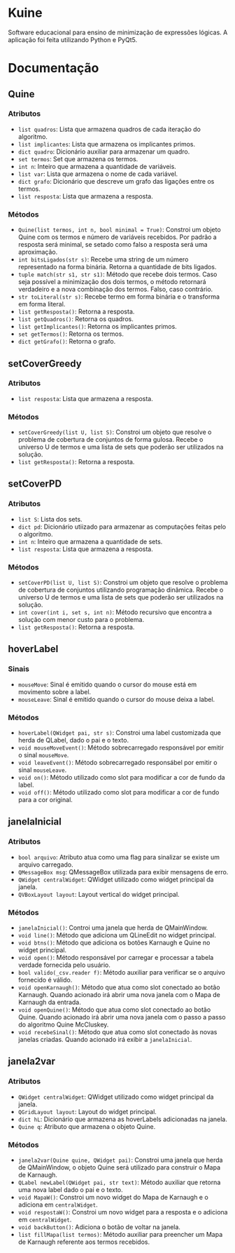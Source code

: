# Kuine
Software educacional para ensino de minimização de expressões lógicas. A aplicação foi feita utilizando Python e PyQt5.

# Documentação

## Quine

### Atributos

- `list quadros`: Lista que armazena quadros de cada iteração do algoritmo.
- `list implicantes`: Lista que armazena os implicantes primos.
- `dict quadro`: Dicionário auxiliar para armazenar um quadro.
- `set termos`: Set que armazena os termos.
- `int n`: Inteiro que armazena a quantidade de variáveis.
- `list var`: Lista que armazena o nome de cada variável.
- `dict grafo`: Dicionário que descreve um grafo das ligações entre os termos.
- `list resposta`: Lista que armazena a resposta.

### Métodos

- `Quine(list termos, int n, bool minimal = True)`: Constroi um objeto Quine com os termos e número de variáveis recebidos. Por padrão a resposta será minimal, se setado como falso a resposta será uma aproximação.
- `int bitsLigados(str s)`: Recebe uma string de um número representado na forma binária. Retorna a quantidade de bits ligados.
- `tuple match(str s1, str s1)`: Método que recebe dois termos. Caso seja possível a minimização dos dois termos, o método retornará verdadeiro e a nova combinação dos termos. Falso, caso contrário.
- `str toLiteral(str s)`: Recebe termo em forma binária e o transforma em forma literal.
- `list getResposta()`: Retorna a resposta.
- `list getQuadros()`: Retorna os quadros.
- `list getImplicantes()`: Retorna os implicantes primos.
- `set getTermos()`: Retorna os termos.
- `dict getGrafo()`: Retorna o grafo.

## setCoverGreedy

### Atributos

- `list resposta`: Lista que armazena a resposta.

### Métodos

- `setCoverGreedy(list U, list S)`: Constroi um objeto que resolve o problema de cobertura de conjuntos de forma gulosa. Recebe o universo U
de termos e uma lista de sets que poderão ser utilizados na solução.
- `list getResposta()`: Retorna a resposta.

## setCoverPD

### Atributos

- `list S`: Lista dos sets.
- `dict pd`: Dicionário utiizado para armazenar as computações feitas pelo o algoritmo.
- `int n`: Inteiro que armazena a quantidade de sets.
- `list resposta`: Lista que armazena a resposta.

### Métodos

- `setCoverPD(list U, list S)`: Constroi um objeto que resolve o problema de cobertura de conjuntos utilizando programação dinâmica. Recebe o universo U
de termos e uma lista de sets que poderão ser utilizados na solução. 
- `int cover(int i, set s, int n)`: Método recursivo que encontra a solução com menor custo para o problema.
- `list getResposta()`: Retorna a resposta.

## hoverLabel

### Sinais

- `mouseMove`: Sinal é emitido quando o cursor do mouse está em movimento sobre a label.
- `mouseLeave`: Sinal é emitido quando o cursor do mouse deixa a label.

### Métodos

- `hoverLabel(QWidget pai, str s)`: Constroi uma label customizada que herda de QLabel, dado o pai e o texto.
- `void mouseMoveEvent()`: Método sobrecarregado responsável por emitir o sinal `mouseMove`.
- `void leaveEvent()`: Método sobrecarregado responsábel por emitir o sinal `mouseLeave`.
- `void on()`: Método utilizado como slot para modificar a cor de fundo da label.
- `void off()`: Método utilizado como slot para modificar a cor de fundo para a cor original.

## janelaInicial

### Atributos

- `bool arquivo`: Atributo atua como uma flag para sinalizar se existe um arquivo carregado.
- `QMessageBox msg`: QMessageBox utilizada para exibir mensagens de erro.
- `QWidget centralWidget`: QWidget utilizado como widget principal da janela.
- `QVBoxLayout layout`: Layout vertical do widget principal.

### Métodos

- `janelaInicial()`: Controi uma janela que herda de QMainWindow.
- `void line()`: Método que adiciona um QLineEdit no widget principal.
- `void btns()`: Método que adiciona os botões Karnaugh e Quine no widget principal.
- `void open()`: Método responsável por carregar e processar a tabela verdade fornecida pelo usuário.
- `bool valido(_csv.reader f)`: Método auxiliar para verificar se o arquivo fornecido é válido.
- `void openKarnaugh()`: Método que atua como slot conectado ao botão Karnaugh. Quando acionado irá abrir uma nova janela com o Mapa de Karnaugh da entrada.
- `void openQuine()`: Método que atua como slot conectado ao botão Quine. Quando acionado irá abrir uma nova janela com o passo a passo do algoritmo Quine McCluskey.
- `void recebeSinal()`: Método que atua como slot conectado às novas janelas criadas. Quando acionado irá exibir a `janelaInicial`.

## janela2var

### Atributos

- `QWidget centralWidget`: QWidget utilizado como widget principal da janela.
- `QGridLayout layout`: Layout do widget principal.
- `dict hL`: Dicionário que armazena as hoverLabels adicionadas na janela.
- `Quine q`: Atributo que armazena o objeto Quine.

### Métodos 

- `janela2var(Quine quine, QWidget pai)`: Constroi uma janela que herda de QMainWindow, o objeto Quine será utilizado para construir o Mapa de Karnaugh.
- `QLabel newLabel(QWidget pai, str text)`: Método auxiliar que retorna uma nova label dado o pai e o texto.
- `void MapaW()`: Constroi um novo widget do Mapa de Karnaugh e o adiciona em `centralWidget`.
- `void respostaW()`: Constroi um novo widget para a resposta e o adiciona em `centralWidget`.
- `void backButton()`: Adiciona o botão de voltar na janela.
- `list fillMapa(list termos)`: Método auxiliar para preencher um Mapa de Karnaugh referente aos termos recebidos.



